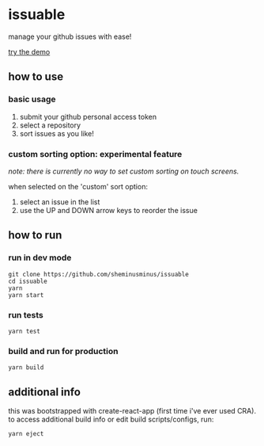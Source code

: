 # issuable

manage your github issues with ease!

[try the demo](https://routable-debcsjddkk.now.sh/repos/84578851)

## how to use

### basic usage

1. submit your github personal access token
2. select a repository
3. sort issues as you like!

### custom sorting option: experimental feature

*note: there is currently no way to set custom sorting on touch screens.*

when selected on the 'custom' sort option:

1. select an issue in the list
2. use the UP and DOWN arrow keys to reorder the issue

## how to run

### run in dev mode

```
git clone https://github.com/sheminusminus/issuable
cd issuable
yarn
yarn start
```

### run tests

`yarn test`

### build and run for production

`yarn build`


## additional info

this was bootstrapped with create-react-app (first time i've ever used CRA).
to access additional build info or edit build scripts/configs, run:

`yarn eject`
